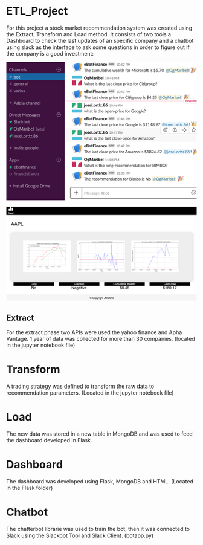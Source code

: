 # ETL_Project

For this project a stock market recommendation system was created using the Extract, Transform and Load method. It consists of two tools a Dashboard to check the last updates of an specific company and a chatbot using slack as the interface to ask some questions in order to figure out if the company is a good investment:

![Slack-Chatbot](Images/chatbot.png)

![Dashboard](Images/dashboard.png)


## Extract
For the extract phase two APIs were used the yahoo finance and Apha Vantage. 1 year of data was collected for more than 30 companies. (located in the  jupyter notebook file)

# Transform
A trading strategy was defined to transform the raw data to recommendation parameters. (Located in the jupyter notebook file)

# Load
The new data was stored in a new table in MongoDB and was used to feed the dashboard developed in Flask.

# Dashboard
The dashboard was developed using Flask, MongoDB and HTML. (Located in the Flask folder)

# Chatbot
The chatterbot librarie was used to train the bot, then it was connected to Slack using the Slackbot Tool and Slack Client. (botapp.py)



